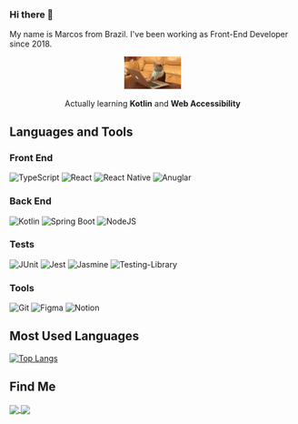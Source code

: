 ### Hi there 👋

My name is Marcos from Brazil. I've been working as Front-End Developer since 2018.

<div align="center">

<img src="./cat-typing.gif" width="100px">

Actually learning **Kotlin** and **Web Accessibility**
<br>
</div>


## Languages and Tools

### Front End
![TypeScript](https://img.shields.io/badge/typescript-%23007ACC.svg?style=for-the-badge&logo=typescript&logoColor=white)
![React](https://img.shields.io/badge/react-%2320232a.svg?style=for-the-badge&logo=react&logoColor=%2361DAFB)
![React Native](https://img.shields.io/badge/react_native-%23563D7C.svg?style=for-the-badge&logo=react&logoColor=white)
![Anuglar](https://img.shields.io/badge/angular-%23DD0031.svg?style=for-the-badge&logo=angular&logoColor=white)

### Back End
![Kotlin](https://img.shields.io/static/v1?style=for-the-badge&message=Kotlin&color=7F52FF&logo=Kotlin&logoColor=FFFFFF&label=)
![Spring Boot](https://img.shields.io/static/v1?style=for-the-badge&message=Spring+Boot&color=6DB33F&logo=Spring+Boot&logoColor=FFFFFF&label=)
![NodeJS](https://img.shields.io/badge/node.js-03684f?style=for-the-badge&logo=node.js&logoColor=white)


### Tests
![JUnit](https://img.shields.io/static/v1?style=for-the-badge&message=JUnit&color=25A162&logo=JUnit5&logoColor=FFFFFF&label=)
![Jest](https://img.shields.io/badge/jest-%23F05033.svg?style=for-the-badge&logo=jest&logoColor=white)
![Jasmine](https://img.shields.io/badge/-Jasmine-%238A4182?style=for-the-badge&logo=Jasmine&logoColor=white)
![Testing-Library](https://img.shields.io/badge/-TestingLibrary-%23E33332?style=for-the-badge&logo=testing-library&logoColor=white)

### Tools
![Git](https://img.shields.io/badge/git-%23F05033.svg?style=for-the-badge&logo=git&logoColor=white)
![Figma](https://img.shields.io/badge/figma-%23323330.svg?style=for-the-badge&logo=figma&logoColor=red)
![Notion](https://img.shields.io/badge/Notion-%23000000.svg?style=for-the-badge&logo=notion&logoColor=white)
<br />

## **Most Used Languages**

[![Top Langs](https://github-readme-stats.vercel.app/api/top-langs/?username=marcos012&layout=compact&theme=onedark)](https://github.com/marcos012?tab=repositories)

## **Find Me** 

<div>
 <a href="https://www.linkedin.com/in/marcos012/" target="_blank">
   <img align="center" src="https://img.shields.io/static/v1?logo=linkedin&label=&message=marcos012&color=blue&style=for-the-badge" />
 </a>
 <a href="https://instagram.com/_marcos012" target="_blank">
   <img align="center" src="https://img.shields.io/static/v1?&logo=Instagram&logoColor=white&label=&message=_marcos012&color=E4405F&style=for-the-badge" />
 </a>
</div>
